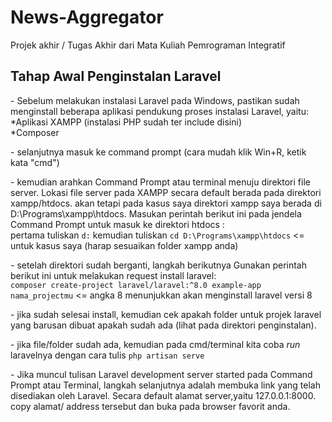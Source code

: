 # News-Aggregator
Projek akhir / Tugas Akhir dari Mata Kuliah Pemrograman Integratif

<h2>Tahap Awal Penginstalan Laravel</h2>
  <p> - Sebelum melakukan instalasi Laravel pada Windows, pastikan sudah menginstall beberapa aplikasi pendukung proses instalasi Laravel, yaitu:
	*Aplikasi XAMPP (instalasi PHP sudah ter include disini)<br>
   *Composer 
  </p>
 <p> - selanjutnya masuk ke command prompt (cara mudah klik Win+R, ketik kata "cmd") </p> 
  <p> - kemudian arahkan Command Prompt atau terminal menuju direktori file server. Lokasi file server pada XAMPP secara default berada pada direktori xampp/htdocs. akan         tetapi pada kasus saya direktori xampp saya berada di D:\Programs\xampp\htdocs. Masukan perintah berikut ini pada jendela Command Prompt untuk masuk ke direktori         htdocs :<br>
	pertama tuliskan <code>d:</code> kemudian tuliskan <code>cd D:\Programs\xampp\htdocs</code> <= untuk kasus saya (harap sesuaikan folder xampp anda)</p> 
 <p> - setelah direktori sudah berganti, langkah berikutnya Gunakan perintah berikut ini untuk melakukan request install laravel:<br>
	 <code>composer create-project laravel/laravel:^8.0 example-app nama_projectmu</code> <= angka 8 menunjukkan akan menginstall laravel versi 8 </p> 
  <p> - jika sudah selesai install, kemudian cek apakah folder untuk projek laravel yang barusan dibuat apakah sudah ada (lihat pada direktori penginstalan). </p> 
<p> - jika file/folder sudah ada, kemudian pada cmd/terminal kita coba <i>run</i> laravelnya dengan cara tulis <code>php artisan serve</code></p> 
<p> - Jika muncul tulisan Laravel development server started pada Command Prompt atau Terminal, langkah selanjutnya adalah membuka link yang telah disediakan oleh Laravel. Secara default alamat server,yaitu 127.0.0.1:8000. copy alamat/ address tersebut dan buka pada browser favorit anda.</p>
